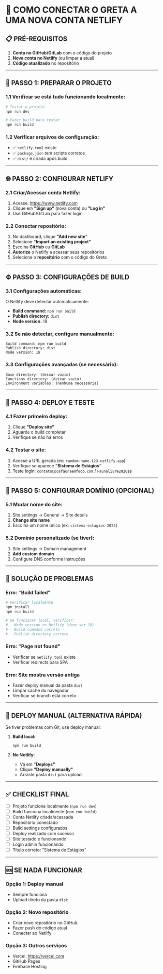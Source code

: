 # 🚀 COMO CONECTAR O GRETA A UMA NOVA CONTA NETLIFY

## 📋 PRÉ-REQUISITOS

1. **Conta no GitHub/GitLab** com o código do projeto
2. **Nova conta no Netlify** (ou limpar a atual)
3. **Código atualizado** no repositório

---

## 🔧 PASSO 1: PREPARAR O PROJETO

### 1.1 Verificar se está tudo funcionando localmente:
```bash
# Testar o projeto
npm run dev

# Fazer build para testar
npm run build
```

### 1.2 Verificar arquivos de configuração:
- ✅ `netlify.toml` existe
- ✅ `package.json` tem scripts corretos
- ✅ `dist/` é criada após build

---

## 🌐 PASSO 2: CONFIGURAR NETLIFY

### 2.1 Criar/Acessar conta Netlify:
1. Acesse: https://www.netlify.com
2. Clique em **"Sign up"** (nova conta) ou **"Log in"**
3. Use GitHub/GitLab para fazer login

### 2.2 Conectar repositório:
1. No dashboard, clique **"Add new site"**
2. Selecione **"Import an existing project"**
3. Escolha **GitHub** ou **GitLab**
4. **Autorize** o Netlify a acessar seus repositórios
5. Selecione o **repositório** com o código do Greta

---

## ⚙️ PASSO 3: CONFIGURAÇÕES DE BUILD

### 3.1 Configurações automáticas:
O Netlify deve detectar automaticamente:
- **Build command:** `npm run build`
- **Publish directory:** `dist`
- **Node version:** 18

### 3.2 Se não detectar, configure manualmente:
```
Build command: npm run build
Publish directory: dist
Node version: 18
```

### 3.3 Configurações avançadas (se necessário):
```
Base directory: (deixar vazio)
Functions directory: (deixar vazio)
Environment variables: (nenhuma necessária)
```

---

## 🎯 PASSO 4: DEPLOY E TESTE

### 4.1 Fazer primeiro deploy:
1. Clique **"Deploy site"**
2. Aguarde o build completar
3. Verifique se não há erros

### 4.2 Testar o site:
1. Acesse a URL gerada (ex: `random-name-123.netlify.app`)
2. Verifique se aparece **"Sistema de Estágios"**
3. Teste login: `contato@posfaunaemfoco.com` / `Faunalivre2020$$`

---

## 🔄 PASSO 5: CONFIGURAR DOMÍNIO (OPCIONAL)

### 5.1 Mudar nome do site:
1. Site settings → General → Site details
2. **Change site name**
3. Escolha um nome único (ex: `sistema-estagios-2024`)

### 5.2 Domínio personalizado (se tiver):
1. Site settings → Domain management
2. **Add custom domain**
3. Configure DNS conforme instruções

---

## 🚨 SOLUÇÃO DE PROBLEMAS

### Erro: "Build failed"
```bash
# Verificar localmente
npm install
npm run build

# Se funcionar local, verificar:
# - Node version no Netlify (deve ser 18)
# - Build command correto
# - Publish directory correto
```

### Erro: "Page not found"
- Verificar se `netlify.toml` existe
- Verificar redirects para SPA

### Erro: Site mostra versão antiga
- Fazer deploy manual da pasta `dist`
- Limpar cache do navegador
- Verificar se branch está correto

---

## 📱 DEPLOY MANUAL (ALTERNATIVA RÁPIDA)

Se tiver problemas com Git, use deploy manual:

1. **Build local:**
   ```bash
   npm run build
   ```

2. **No Netlify:**
   - Vá em **"Deploys"**
   - Clique **"Deploy manually"**
   - Arraste pasta `dist` para upload

---

## ✅ CHECKLIST FINAL

- [ ] Projeto funciona localmente (`npm run dev`)
- [ ] Build funciona localmente (`npm run build`)
- [ ] Conta Netlify criada/acessada
- [ ] Repositório conectado
- [ ] Build settings configurados
- [ ] Deploy realizado com sucesso
- [ ] Site testado e funcionando
- [ ] Login admin funcionando
- [ ] Título correto: "Sistema de Estágios"

---

## 🆘 SE NADA FUNCIONAR

### Opção 1: Deploy manual
- Sempre funciona
- Upload direto da pasta `dist`

### Opção 2: Novo repositório
- Criar novo repositório no GitHub
- Fazer push do código atual
- Conectar ao Netlify

### Opção 3: Outros serviços
- Vercel: https://vercel.com
- GitHub Pages
- Firebase Hosting